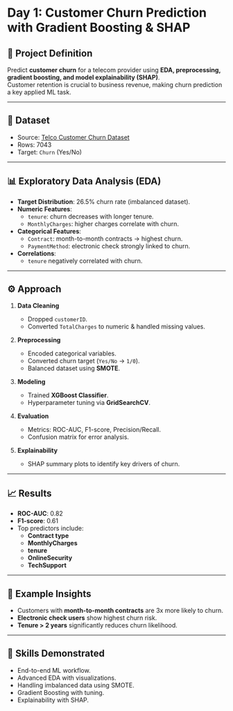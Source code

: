 # Day 1: Customer Churn Prediction with Gradient Boosting & SHAP

## 📘 Project Definition
Predict **customer churn** for a telecom provider using **EDA, preprocessing, gradient boosting, and model explainability (SHAP)**.  
Customer retention is crucial to business revenue, making churn prediction a key applied ML task.

---

## 📂 Dataset
- Source: [Telco Customer Churn Dataset](https://raw.githubusercontent.com/datasciencedojo/datasets/master/Telco-Customer-Churn.csv)  
- Rows: 7043  
- Target: `Churn` (Yes/No)

---

## 📊 Exploratory Data Analysis (EDA)

- **Target Distribution**: 26.5% churn rate (imbalanced dataset).  
- **Numeric Features**:
  - `tenure`: churn decreases with longer tenure.  
  - `MonthlyCharges`: higher charges correlate with churn.  
- **Categorical Features**:
  - `Contract`: month-to-month contracts → highest churn.  
  - `PaymentMethod`: electronic check strongly linked to churn.  
- **Correlations**:
  - `tenure` negatively correlated with churn.  

---

## ⚙️ Approach

1. **Data Cleaning**
   - Dropped `customerID`.  
   - Converted `TotalCharges` to numeric & handled missing values.  

2. **Preprocessing**
   - Encoded categorical variables.  
   - Converted churn target (`Yes/No` → `1/0`).  
   - Balanced dataset using **SMOTE**.  

3. **Modeling**
   - Trained **XGBoost Classifier**.  
   - Hyperparameter tuning via **GridSearchCV**.  

4. **Evaluation**
   - Metrics: ROC-AUC, F1-score, Precision/Recall.  
   - Confusion matrix for error analysis.  

5. **Explainability**
   - SHAP summary plots to identify key drivers of churn.  

---

## 📈 Results

- **ROC-AUC**: 0.82  
- **F1-score**: 0.61  
- Top predictors include:
  - **Contract type**
  - **MonthlyCharges**
  - **tenure**
  - **OnlineSecurity**
  - **TechSupport**

---

## 📌 Example Insights

- Customers with **month-to-month contracts** are 3x more likely to churn.  
- **Electronic check users** show highest churn risk.  
- **Tenure > 2 years** significantly reduces churn likelihood.  

---

## 🔑 Skills Demonstrated

- End-to-end ML workflow.  
- Advanced EDA with visualizations.  
- Handling imbalanced data using SMOTE.  
- Gradient Boosting with tuning.  
- Explainability with SHAP.  
